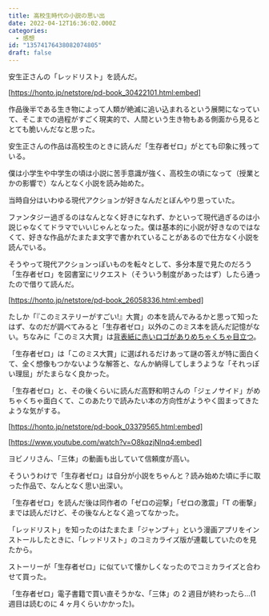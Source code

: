 ```yaml
---
title: 高校生時代の小説の思い出
date: 2022-04-12T16:36:02.000Z
categories:
  - 感想
id: "13574176438082074805"
draft: false
---
```


安生正さんの「レッドリスト」を読んだ。

[https://honto.jp/netstore/pd-book_30422101.html:embed]

作品後半である生き物によって人類が絶滅に追い込まれるという展開になっていて、そこまでの過程がすごく現実的で、人間という生き物もある側面から見るととても脆いんだなと思った。

安生正さんの作品は高校生のときに読んだ「生存者ゼロ」がとても印象に残っている。

僕は小学生や中学生の頃は小説に苦手意識が強く、高校生の頃になって（授業とかの影響で）なんとなく小説を読み始めた。

当時自分はいわゆる現代アクションが好きなんだとぼんやり思っていた。

ファンタジー過ぎるのはなんとなく好きになれず、かといって現代過ぎるのは小説じゃなくてドラマでいいじゃんとなった。僕は基本的に小説が好きなのではなくて、好きな作品がたまたま文字で書かれていることがあるので仕方なく小説を読んでいる。

そうやって現代アクションっぽいものを転々として、多分本屋で見たのだろう「生存者ゼロ」を図書室にリクエスト（そういう制度があったはず）したら通ったので借りて読んだ。

[https://honto.jp/netstore/pd-book_26058336.html:embed]

たしか「『このミステリーがすごい!』大賞」の本を読んでみるかと思って知ったはず、なのだが調べてみると「生存者ゼロ」以外のこのミス本を読んだ記憶がない。ちなみに「このミス大賞」は[背表紙に赤いロゴがありめちゃくちゃ目立つ](https://www.google.com/search?q=%E3%81%93%E3%81%AE%E3%83%9F%E3%82%B9%E5%A4%A7%E8%B3%9E+site%3Ajmty.jp&tbm=isch)。

「生存者ゼロ」は「このミス大賞」に選ばれるだけあって謎の答えが特に面白くて、全く想像もつかないような解答と、なんか納得してしまうような「それっぽい理屈」がたまらなく良かった。

「生存者ゼロ」と、その後くらいに読んだ高野和明さんの「ジェノサイド」がめちゃくちゃ面白くて、このあたりで読みたい本の方向性がようやく固まってきたような気がする。

[https://honto.jp/netstore/pd-book_03379565.html:embed]

[https://www.youtube.com/watch?v=O8kqzjNlnq4:embed]

ヨビノリさん、「三体」の動画も出していて信頼度が高い。

そういうわけで「生存者ゼロ」は自分が小説をちゃんと？読み始めた頃に手に取った作品で、なんとなく思い出深い。

「生存者ゼロ」を読んだ後は同作者の「ゼロの迎撃」「ゼロの激震」「T の衝撃」までは読んだけど、その後なんとなく追ってなかった。

「レッドリスト」を知ったのはたまたま「ジャンプ＋」という漫画アプリをインストールしたときに、「レッドリスト」のコミカライズ版が連載していたのを見たから。

ストーリーが「生存者ゼロ」に似ていて懐かしくなったのでコミカライズと合わせて買った。

「生存者ゼロ」電子書籍で買い直そうかな、「三体」の 2 週目が終わったら...(1 週目は読むのに 4 ヶ月くらいかかった)。
